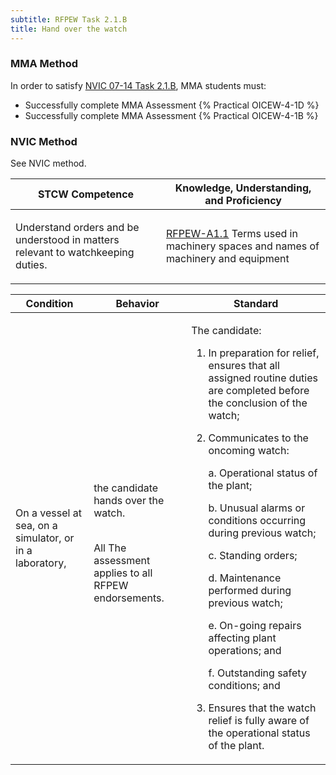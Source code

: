 ```yaml
---
subtitle: RFPEW Task 2.1.B 
title: Hand over the watch
---
```



### MMA Method

In order to satisfy  [NVIC 07-14  Task  2.1.B](/stcw23/assets/images/nvic-07-14.pdf), MMA students must:

* Successfully complete MMA Assessment {% Practical OICEW-4-1D %}
* Successfully complete MMA Assessment {% Practical OICEW-4-1B %}


### NVIC Method

<a onclick="togglevisibility('nvic_methods')" >See NVIC method.</a>

<div id='nvic_methods' class='hide'>

<table>
<thead>
<tr>
<th class='forty'> STCW Competence </th>
<th class='sixty'> Knowledge, Understanding, and Proficiency </th>
</tr>
</thead>




<tbody>
<tr><td markdown='1'>

Understand orders and be understood in matters relevant to watchkeeping duties.

</td><td markdown='1'>

[RFPEW-A1.1](../../tables/34.html#RFPEW-A1.1) Terms used in machinery spaces and names of machinery and equipment

</td></tr>


</tbody>
</table>


<table>
<thead>
<tr><th class='twenty'>  Condition </th><th class='twenty'> Behavior </th><th  class='sixty'>Standard </th></tr>
</thead>
<tbody >



<tr><td markdown='1'>

On a vessel at sea, on a simulator, or in a laboratory,

</td><td markdown='1'>

the candidate hands over the watch.

<br>

<div class="tooltip">All
<span class="tooltiptext">
The assessment applies to all RFPEW endorsements.
</span>
</div>


</td><td markdown='1'>

The candidate:

1. In preparation for relief, ensures that all assigned routine duties are completed before the conclusion of the watch;
2. Communicates to the oncoming watch: 

	a. Operational status of the plant; 

	b. Unusual alarms or conditions occurring during previous watch; 

	c. Standing orders; 

	d. Maintenance performed during previous watch; 

	e. On-going repairs affecting plant operations; and 

	f. Outstanding safety conditions; and
3. Ensures that the watch relief is fully aware of the operational status of the plant.

</td></tr>
</tbody>
</table>
</div>
